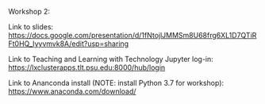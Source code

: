 Workshop 2: 

Link to slides: https://docs.google.com/presentation/d/1fNtojlJMMSm8U68frg6XL1D7QTiRFt0HQ_Iyyvmvk8A/edit?usp=sharing

Link to Teaching and Learning with Technology Jupyter log-in: https://lxclusterapps.tlt.psu.edu:8000/hub/login

Link to Ananconda install (NOTE: install Python 3.7 for workshop): https://www.anaconda.com/download/
